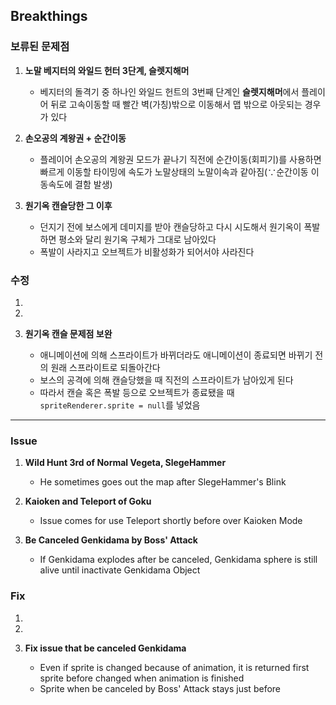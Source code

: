 ## Breakthings

### 보류된 문제점

1. **노말 베지터의 와일드 헌터 3단계, 슬렛지해머**
    - 베지터의 돌격기 중 하나인 와일드 헌트의 3번째 단계인 <b>슬렛지해머</b>에서 플레이어 뒤로 고속이동할 때 빨간 벽(가칭)밖으로 이동해서 맵 밖으로 아웃되는 경우가 있다

2. **손오공의 계왕권 + 순간이동**
    - 플레이어 손오공의 계왕권 모드가 끝나기 직전에 순간이동(회피기)를 사용하면 빠르게 이동할 타이밍에 속도가 노말상태의 노말이속과 같아짐(∵순간이동 이동속도에 결함 발생)

3. **원기옥 캔슬당한 그 이후**
    - 던지기 전에 보스에게 데미지를 받아 캔슬당하고 다시 시도해서 원기옥이 폭발하면 평소와 달리 원기옥 구체가 그대로 남아있다
    - 폭발이 사라지고 오브젝트가 비활성화가 되어서야 사라진다

### 수정

1.

2.

3. **원기옥 캔슬 문제점 보완**
    - 애니메이션에 의해 스프라이트가 바뀌더라도 애니메이션이 종료되면
    바뀌기 전의 원래 스프라이트로 되돌아간다
    - 보스의 공격에 의해 캔슬당했을 때 직전의 스프라이트가 남아있게 된다
    - 따라서 캔슬 혹은 폭발 등으로 오브젝트가 종료됐을 때 `spriteRenderer.sprite = null`를 넣었음

---------------------------------------------------------------------------

### Issue

1. **Wild Hunt 3rd of Normal Vegeta, SlegeHammer**
    - He sometimes goes out the map after SlegeHammer's Blink

2. **Kaioken and Teleport of Goku**
    - Issue comes for use Teleport shortly before over Kaioken Mode

3. **Be Canceled Genkidama by Boss' Attack**
    - If Genkidama explodes after be canceled, Genkidama sphere is still alive until inactivate Genkidama Object


### Fix

1.

2.   

3. **Fix issue that be canceled Genkidama**
    - Even if sprite is changed because of animation, it is returned first sprite before changed when animation is finished
    - Sprite when be canceled by Boss' Attack stays just before
